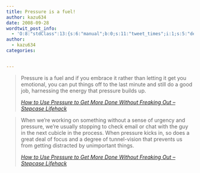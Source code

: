```yaml
---
title: Pressure is a fuel!
author: kazu634
date: 2008-09-28
wordtwit_post_info:
  - 'O:8:"stdClass":13:{s:6:"manual";b:0;s:11:"tweet_times";i:1;s:5:"delay";i:0;s:7:"enabled";i:1;s:10:"separation";s:2:"60";s:7:"version";s:3:"3.7";s:14:"tweet_template";b:0;s:6:"status";i:2;s:6:"result";a:0:{}s:13:"tweet_counter";i:2;s:13:"tweet_log_ids";a:1:{i:0;i:4311;}s:9:"hash_tags";a:0:{}s:8:"accounts";a:1:{i:0;s:7:"kazu634";}}'
author:
  - kazu634
categories:


---
```

<div class="section">
<blockquote title="How to Use Pressure to Get More Done Without Freaking Out - Stepcase Lifehack" cite="http://www.lifehack.org/articles/productivity/how-to-use-pressure-to-get-more-done-without-freaking-out.html">
<p>
      Pressure is a fuel and if you embrace it rather than letting it get you emotional, you can put things off to the last minute and still do a good job, harnessing the energy that pressure builds up.
</p>
    
<p>
<cite><a href="http://www.lifehack.org/articles/productivity/how-to-use-pressure-to-get-more-done-without-freaking-out.html" onclick="__gaTracker('send', 'event', 'outbound-article', 'http://www.lifehack.org/articles/productivity/how-to-use-pressure-to-get-more-done-without-freaking-out.html', 'How to Use Pressure to Get More Done Without Freaking Out &#8211; Stepcase Lifehack');" target="_blank">How to Use Pressure to Get More Done Without Freaking Out &#8211; Stepcase Lifehack</a></cite>
</p>
</blockquote>
  
<blockquote title="How to Use Pressure to Get More Done Without Freaking Out - Stepcase Lifehack" cite="http://www.lifehack.org/articles/productivity/how-to-use-pressure-to-get-more-done-without-freaking-out.html">
<p>
      When we’re working on something without a sense of urgency and pressure, we’re usually stopping to check email or chat with the guy in the next cubicle in the process. When pressure kicks in, so does a great deal of focus and a degree of tunnel-vision that prevents us from getting distracted by unimportant things.
</p>
    
<p>
<cite><a href="http://www.lifehack.org/articles/productivity/how-to-use-pressure-to-get-more-done-without-freaking-out.html" onclick="__gaTracker('send', 'event', 'outbound-article', 'http://www.lifehack.org/articles/productivity/how-to-use-pressure-to-get-more-done-without-freaking-out.html', 'How to Use Pressure to Get More Done Without Freaking Out &#8211; Stepcase Lifehack');" target="_blank">How to Use Pressure to Get More Done Without Freaking Out &#8211; Stepcase Lifehack</a></cite>
</p>
</blockquote>
</div>
